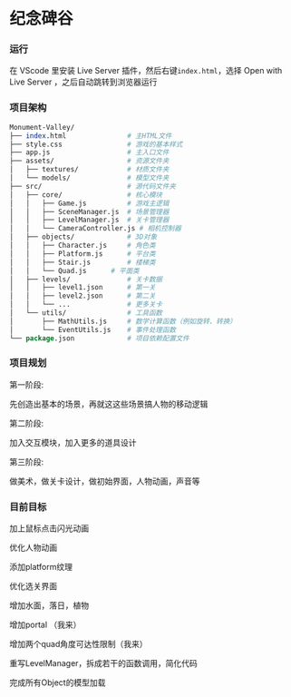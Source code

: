 # 纪念碑谷

### 运行

在 VScode 里安装 Live Server 插件，然后右键`index.html`，选择 Open with Live Server ，之后自动跳转到浏览器运行

### 项目架构

```perl
Monument-Valley/
├── index.html               # 主HTML文件
├── style.css                # 游戏的基本样式
├── app.js                   # 主入口文件
├── assets/                  # 资源文件夹
│   ├── textures/            # 材质文件夹
│   └── models/              # 模型文件夹
├── src/                     # 源代码文件夹
│   ├── core/                # 核心模块
│   │   ├── Game.js          # 游戏主逻辑
│   │   ├── SceneManager.js  # 场景管理器
│   │   ├── LevelManager.js  # 关卡管理器
│   │   └── CameraController.js # 相机控制器
│   ├── objects/             # 3D对象
│   │   ├── Character.js     # 角色类
│   │   ├── Platform.js      # 平台类
│   │   ├── Stair.js         # 楼梯类
│   │   └── Quad.js      # 平面类
│   ├── levels/              # 关卡数据
│   │   ├── level1.json      # 第一关
│   │   ├── level2.json      # 第二关
│   │   └── ...              # 更多关卡
│   └── utils/               # 工具函数
│       ├── MathUtils.js     # 数学计算函数（例如旋转、转换）
│       └── EventUtils.js    # 事件处理函数
└── package.json             # 项目依赖配置文件

```

### 项目规划

第一阶段:

先创造出基本的场景，再就这这些场景搞人物的移动逻辑

第二阶段:

加入交互模块，加入更多的道具设计

第三阶段:

做美术，做关卡设计，做初始界面，人物动画，声音等



### 目前目标

加上鼠标点击闪光动画

优化人物动画

添加platform纹理

优化选关界面

增加水面，落日，植物

增加portal （我来）

增加两个quad角度可达性限制（我来）

重写LevelManager，拆成若干的函数调用，简化代码

完成所有Object的模型加载



